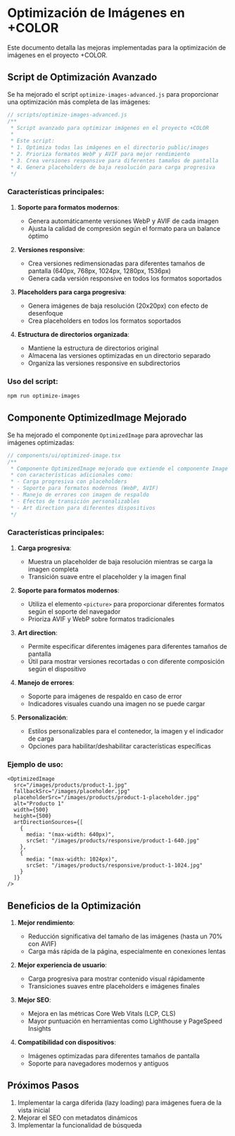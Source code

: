 # Optimización de Imágenes en +COLOR

Este documento detalla las mejoras implementadas para la optimización de imágenes en el proyecto +COLOR.

## Script de Optimización Avanzado

Se ha mejorado el script `optimize-images-advanced.js` para proporcionar una optimización más completa de las imágenes:

```javascript
// scripts/optimize-images-advanced.js
/**
 * Script avanzado para optimizar imágenes en el proyecto +COLOR
 * 
 * Este script:
 * 1. Optimiza todas las imágenes en el directorio public/images
 * 2. Prioriza formatos WebP y AVIF para mejor rendimiento
 * 3. Crea versiones responsive para diferentes tamaños de pantalla
 * 4. Genera placeholders de baja resolución para carga progresiva
 */
```

### Características principales:

1. **Soporte para formatos modernos**:
   - Genera automáticamente versiones WebP y AVIF de cada imagen
   - Ajusta la calidad de compresión según el formato para un balance óptimo

2. **Versiones responsive**:
   - Crea versiones redimensionadas para diferentes tamaños de pantalla (640px, 768px, 1024px, 1280px, 1536px)
   - Genera cada versión responsive en todos los formatos soportados

3. **Placeholders para carga progresiva**:
   - Genera imágenes de baja resolución (20x20px) con efecto de desenfoque
   - Crea placeholders en todos los formatos soportados

4. **Estructura de directorios organizada**:
   - Mantiene la estructura de directorios original
   - Almacena las versiones optimizadas en un directorio separado
   - Organiza las versiones responsive en subdirectorios

### Uso del script:

```bash
npm run optimize-images
```

## Componente OptimizedImage Mejorado

Se ha mejorado el componente `OptimizedImage` para aprovechar las imágenes optimizadas:

```typescript
// components/ui/optimized-image.tsx
/**
 * Componente OptimizedImage mejorado que extiende el componente Image de Next.js
 * con características adicionales como:
 * - Carga progresiva con placeholders
 * - Soporte para formatos modernos (WebP, AVIF)
 * - Manejo de errores con imagen de respaldo
 * - Efectos de transición personalizables
 * - Art direction para diferentes dispositivos
 */
```

### Características principales:

1. **Carga progresiva**:
   - Muestra un placeholder de baja resolución mientras se carga la imagen completa
   - Transición suave entre el placeholder y la imagen final

2. **Soporte para formatos modernos**:
   - Utiliza el elemento `<picture>` para proporcionar diferentes formatos según el soporte del navegador
   - Prioriza AVIF y WebP sobre formatos tradicionales

3. **Art direction**:
   - Permite especificar diferentes imágenes para diferentes tamaños de pantalla
   - Útil para mostrar versiones recortadas o con diferente composición según el dispositivo

4. **Manejo de errores**:
   - Soporte para imágenes de respaldo en caso de error
   - Indicadores visuales cuando una imagen no se puede cargar

5. **Personalización**:
   - Estilos personalizables para el contenedor, la imagen y el indicador de carga
   - Opciones para habilitar/deshabilitar características específicas

### Ejemplo de uso:

```tsx
<OptimizedImage
  src="/images/products/product-1.jpg"
  fallbackSrc="/images/placeholder.jpg"
  placeholderSrc="/images/products/product-1-placeholder.jpg"
  alt="Producto 1"
  width={500}
  height={500}
  artDirectionSources={[
    {
      media: "(max-width: 640px)",
      srcSet: "/images/products/responsive/product-1-640.jpg"
    },
    {
      media: "(max-width: 1024px)",
      srcSet: "/images/products/responsive/product-1-1024.jpg"
    }
  ]}
/>
```

## Beneficios de la Optimización

1. **Mejor rendimiento**:
   - Reducción significativa del tamaño de las imágenes (hasta un 70% con AVIF)
   - Carga más rápida de la página, especialmente en conexiones lentas

2. **Mejor experiencia de usuario**:
   - Carga progresiva para mostrar contenido visual rápidamente
   - Transiciones suaves entre placeholders e imágenes finales

3. **Mejor SEO**:
   - Mejora en las métricas Core Web Vitals (LCP, CLS)
   - Mayor puntuación en herramientas como Lighthouse y PageSpeed Insights

4. **Compatibilidad con dispositivos**:
   - Imágenes optimizadas para diferentes tamaños de pantalla
   - Soporte para navegadores modernos y antiguos

## Próximos Pasos

1. Implementar la carga diferida (lazy loading) para imágenes fuera de la vista inicial
2. Mejorar el SEO con metadatos dinámicos
3. Implementar la funcionalidad de búsqueda
